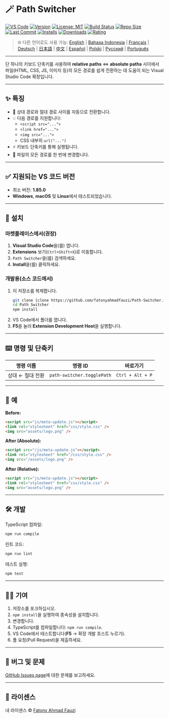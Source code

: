 # 🪄 Path Switcher

[![VS Code](https://img.shields.io/badge/VS%20Code-1.85.0+-blue.svg)](https://code.visualstudio.com/)
[![Version](https://img.shields.io/github/v/release/fatonyahmadfauzi/Path-Switcher?color=blue.svg)](https://github.com/fatonyahmadfauzi/Path-Switcher/releases)
[![License: MIT](https://img.shields.io/github/license/fatonyahmadfauzi/Path-Switcher?color=green.svg)](../../LICENSE)
[![Build Status](https://github.com/fatonyahmadfauzi/Path-Switcher/actions/workflows/main.yml/badge.svg)](https://github.com/fatonyahmadfauzi/Path-Switcher/actions)
[![Repo Size](https://img.shields.io/github/repo-size/fatonyahmadfauzi/Path-Switcher?color=yellow.svg)](https://github.com/fatonyahmadfauzi/Path-Switcher)
[![Last Commit](https://img.shields.io/github/last-commit/fatonyahmadfauzi/Path-Switcher?color=brightgreen.svg)](https://github.com/fatonyahmadfauzi/Path-Switcher/commits/main)
[![Installs](https://vsmarketplacebadges.dev/installs-short/fatonyahmadfauzi.path-switcher.svg)](https://marketplace.visualstudio.com/items?itemName=fatonyahmadfauzi.path-switcher)
[![Downloads](https://vsmarketplacebadges.dev/downloads-short/fatonyahmadfauzi.path-switcher.svg)](https://marketplace.visualstudio.com/items?itemName=fatonyahmadfauzi.path-switcher)
[![Rating](https://vsmarketplacebadges.dev/rating-short/fatonyahmadfauzi.path-switcher.svg)](https://marketplace.visualstudio.com/items?itemName=fatonyahmadfauzi.path-switcher)

> 🌐 다른 언어로도 사용 가능: [English](../../README.md) | [Bahasa Indonesia](README-ID.md) | [Français](README-FR.md) | [Deutsch](README-DE.md) | [日本語](README-JP.md) | [中文](README-ZH.md) | [Español](README-ES.md) | [Polski](README-PL.md) | [Русский](README-RU.md) | [Português](README-PT.md)

---

단 하나의 키보드 단축키를 사용하여 **relative paths** ⇔ **absolute paths** 사이에서 파일(HTML, CSS, JS, 이미지 등)의 모든 경로를 쉽게 전환하는 데 도움이 되는 Visual Studio Code 확장입니다.

---

## ✨ 특징

- 🔁 상대 경로와 절대 경로 사이를 자동으로 전환합니다.
- 💡 다음 경로를 지원합니다:
  - `<script src="...">`
  - `<link href="...">`
  - `<img src="...">`
  - CSS 내부의 `url("...")`
- ⚡ 키보드 단축키를 통해 실행됩니다.
- 🧭 파일의 모든 경로를 한 번에 변경합니다.

---

## ✅ 지원되는 VS 코드 버전

- 최소 버전: **1.85.0**
- **Windows**, **macOS** 및 **Linux**에서 테스트되었습니다.

---

## 🧩 설치

### 마켓플레이스에서(권장)

1. **Visual Studio Code**을(를) 엽니다.
2. **Extensions** 보기(`Ctrl+Shift+X`)로 이동합니다.
3. `Path Switcher`을(를) 검색하세요.
4. **Install**을(를) 클릭하세요.

### 개발용(소스 코드에서)

1. 이 저장소를 복제합니다.
    ```bash
    git clone [clone https://github.com/fatonyahmadfauzi/Path-Switcher.git](https://github.com/fatonyahmadfauzi/Path-Switcher.git)
    cd Path Switcher
    npm install
    ```
2. VS Code에서 폴더를 엽니다.
3. **F5**을 눌러 **Extension Development Host**을 실행합니다.

---

## ⌨️ 명령 및 단축키

| 명령 이름 | 명령 ID | 바로가기 |
| --------------------------- | -------------------------- | ---------------- |
| 상대 ← 절대 전환 | `path-switcher.togglePath` | `Ctrl + Alt + P` |

---

## 🧠 예

**Before:**

```html
<script src="js/meta-update.js"></script>
<link rel="stylesheet" href="css/style.css" />
<img src="assets/logo.png" />
```

**After (Absolute):**

```html
<script src="/js/meta-update.js"></script>
<link rel="stylesheet" href="/css/style.css" />
<img src="/assets/logo.png" />
```

**After (Relative):**

```html
<script src="js/meta-update.js"></script>
<link rel="stylesheet" href="css/style.css" />
<img src="assets/logo.png" />
```

---

## 🛠️ 개발

TypeScript 컴파일:

```bash
npm run compile
```

린트 코드:

```bash
npm run lint
```

테스트 실행:

```bash
npm test
```

---

## 🧑‍💻 기여

1. 저장소를 포크하십시오.
2. `npm install`을 실행하여 종속성을 설치합니다.
3. 변경합니다.
4. TypeScript를 컴파일합니다: `npm run compile`.
5. VS Code에서 테스트합니다(**F5** → 확장 개발 호스트 누르기).
6. 풀 요청(Pull Request)을 제출하세요.

---

## 🐞 버그 및 문제

[GitHub Issues page](https://github.com/fatonyahmadfauzi/Path-Switcher/issues)에 대한 문제를 보고하세요.

---

## 🧾 라이센스

내 라이센스 © [Fatony Ahmad Fauzi](../../LICENSE)
